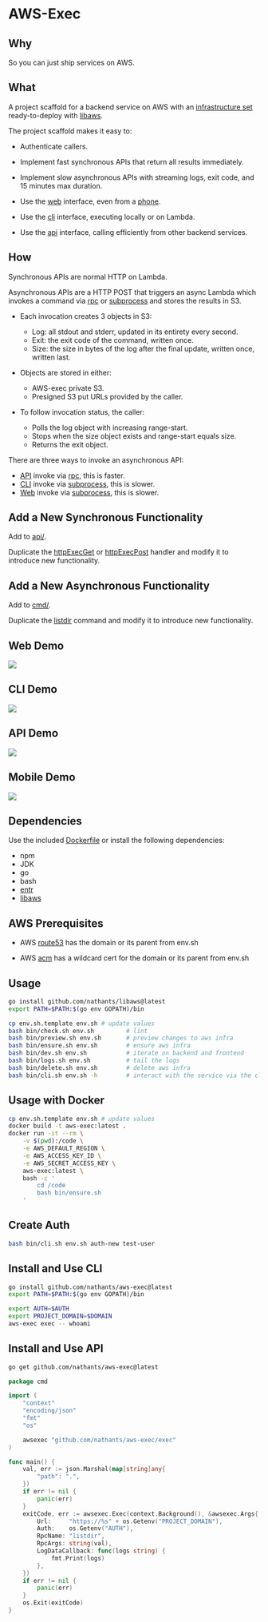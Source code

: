 # AWS-Exec

## Why

So you can just ship services on AWS.

## What

A project scaffold for a backend service on AWS with an [infrastructure set](https://github.com/nathants/aws-exec/blob/master/infra.yaml) ready-to-deploy with [libaws](https://github.com/nathants/libaws).

The project scaffold makes it easy to:

- Authenticate callers.

- Implement fast synchronous APIs that return all results immediately.

- Implement slow asynchronous APIs with streaming logs, exit code, and 15 minutes max duration.

- Use the [web](#web-demo) interface, even from a [phone](#mobile-demo).

- Use the [cli](#cli-demo) interface, executing locally or on Lambda.

- Use the [api](#api-demo) interface, calling efficiently from other backend services.

## How

Synchronous APIs are normal HTTP on Lambda.

Asynchronous APIs are a HTTP POST that triggers an async Lambda which invokes a command via [rpc](https://github.com/nathants/aws-exec/tree/master/cmd/rpc/rpc.go) or [subprocess](https://github.com/nathants/aws-exec/tree/master/cmd/exec/exec.go) and stores the results in S3.

  - Each invocation creates 3 objects in S3:
    - Log: all stdout and stderr, updated in its entirety every second.
    - Exit: the exit code of the command, written once.
    - Size: the size in bytes of the log after the final update, written once, written last.

  - Objects are stored in either:
    - AWS-exec private S3.
    - Presigned S3 put URLs provided by the caller.

  - To follow invocation status, the caller:
    - Polls the log object with increasing range-start.
    - Stops when the size object exists and range-start equals size.
    - Returns the exit object.

There are three ways to invoke an asynchronous API:
- [API](#api-demo) invoke via [rpc](https://github.com/nathants/aws-exec/tree/master/cmd/rpc/rpc.go), this is faster.
- [CLI](#cli-demo) invoke via [subprocess](https://github.com/nathants/aws-exec/tree/master/cmd/exec/exec.go), this is slower.
- [Web](#web-demo) invoke via [subprocess](https://github.com/nathants/aws-exec/tree/master/cmd/exec/exec.go), this is slower.

## Add a New Synchronous Functionality

Add to [api/](https://github.com/nathants/aws-exec/tree/master/backend/backend.go#L353).

Duplicate the [httpExecGet](https://github.com/nathants/aws-exec/tree/master/backend/backend.go#L140) or [httpExecPost](https://github.com/nathants/aws-exec/tree/master/backend/backend.go#L224) handler and modify it to introduce new functionality.

## Add a New Asynchronous Functionality

Add to [cmd/](https://github.com/nathants/aws-exec/tree/master/cmd).

Duplicate the [listdir](https://github.com/nathants/aws-exec/tree/master/cmd/listdir/listdir.go) command and modify it to introduce new functionality.

## Web Demo

![](https://github.com/nathants/aws-exec/raw/master/gif/web.gif)

## CLI Demo

![](https://github.com/nathants/aws-exec/raw/master/gif/cli.gif)

## API Demo

![](https://github.com/nathants/aws-exec/raw/master/gif/api.gif)

## Mobile Demo

![](https://github.com/nathants/aws-exec/raw/master/gif/mobile.gif)

## Dependencies

Use the included [Dockerfile](./Dockerfile) or install the following dependencies:
- npm
- JDK
- go
- bash
- [entr](https://formulae.brew.sh/formula/entr)
- [libaws](https://github.com/nathants/libaws)

## AWS Prerequisites

- AWS [route53](https://console.aws.amazon.com/route53/v2/hostedzones) has the domain or its parent from env.sh

- AWS [acm](https://us-west-2.console.aws.amazon.com/acm/home) has a wildcard cert for the domain or its parent from env.sh

## Usage

```bash
go install github.com/nathants/libaws@latest
export PATH=$PATH:$(go env GOPATH)/bin

cp env.sh.template env.sh # update values
bash bin/check.sh env.sh         # lint
bash bin/preview.sh env.sh       # preview changes to aws infra
bash bin/ensure.sh env.sh        # ensure aws infra
bash bin/dev.sh env.sh           # iterate on backend and frontend
bash bin/logs.sh env.sh          # tail the logs
bash bin/delete.sh env.sh        # delete aws infra
bash bin/cli.sh env.sh -h        # interact with the service via the cli
```

## Usage with Docker

```bash
cp env.sh.template env.sh # update values
docker build -t aws-exec:latest .
docker run -it --rm \
    -v $(pwd):/code \
    -e AWS_DEFAULT_REGION \
    -e AWS_ACCESS_KEY_ID \
    -e AWS_SECRET_ACCESS_KEY \
    aws-exec:latest \
    bash -c '
        cd /code
        bash bin/ensure.sh
    '
```

## Create Auth

```bash
bash bin/cli.sh env.sh auth-new test-user
```

## Install and Use CLI

```bash
go install github.com/nathants/aws-exec@latest
export PATH=$PATH:$(go env GOPATH)/bin

export AUTH=$AUTH
export PROJECT_DOMAIN=$DOMAIN
aws-exec exec -- whoami
```

## Install and Use API

```bash
go get github.com/nathants/aws-exec@latest
```

```go
package cmd

import (
	"context"
	"encoding/json"
	"fmt"
	"os"

	awsexec "github.com/nathants/aws-exec/exec"
)

func main() {
	val, err := json.Marshal(map[string]any{
		"path": ".",
	})
	if err != nil {
	    panic(err)
	}
	exitCode, err := awsexec.Exec(context.Background(), &awsexec.Args{
		Url:     "https://%s" + os.Getenv("PROJECT_DOMAIN"),
		Auth:    os.Getenv("AUTH"),
		RpcName: "listdir",
		RpcArgs: string(val),
		LogDataCallback: func(logs string) {
			fmt.Print(logs)
		},
	})
	if err != nil {
		panic(err)
	}
	os.Exit(exitCode)
}
```
